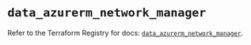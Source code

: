 # `data_azurerm_network_manager`

Refer to the Terraform Registry for docs: [`data_azurerm_network_manager`](https://registry.terraform.io/providers/hashicorp/azurerm/4.0.1/docs/data-sources/network_manager).
